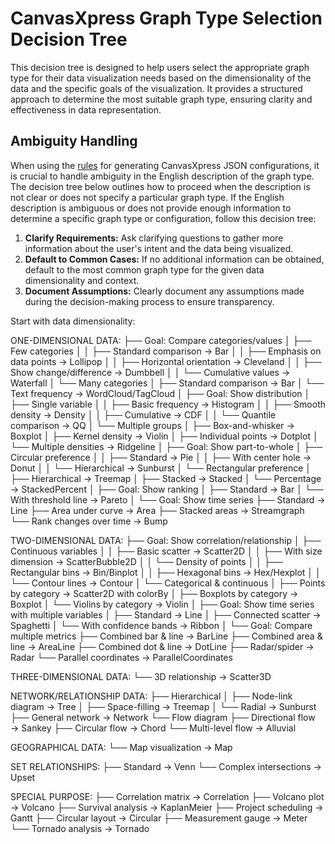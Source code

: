 # CanvasXpress Graph Type Selection Decision Tree

This decision tree is designed to help users select the appropriate graph type for their data visualization needs based on the dimensionality of the data and the specific goals of the visualization. It provides a structured approach to determine the most suitable graph type, ensuring clarity and effectiveness in data representation.

## Ambiguity Handling
When using the [rules](RULES.md) for generating CanvasXpress JSON configurations, it is crucial to handle ambiguity in the English description of the graph type. The decision tree below outlines how to proceed when the description is not clear or does not specify a particular graph type.
If the English description is ambiguous or does not provide enough information to determine a specific graph type or configuration, follow this decision tree:

1. **Clarify Requirements:** Ask clarifying questions to gather more information about the user's intent and the data being visualized.
2. **Default to Common Cases:** If no additional information can be obtained, default to the most common graph type for the given data dimensionality and context.
3. **Document Assumptions:** Clearly document any assumptions made during the decision-making process to ensure transparency.

Start with data dimensionality:

ONE-DIMENSIONAL DATA:
├── Goal: Compare categories/values
│   ├── Few categories
│   │   ├── Standard comparison → Bar
│   │   ├── Emphasis on data points → Lollipop
│   │   ├── Horizontal orientation → Cleveland
│   │   ├── Show change/difference → Dumbbell
│   │   └── Cumulative values → Waterfall
│   └── Many categories
│       ├── Standard comparison → Bar
│       └── Text frequency → WordCloud/TagCloud
│
├── Goal: Show distribution
│   ├── Single variable
│   │   ├── Basic frequency → Histogram
│   │   ├── Smooth density → Density
│   │   ├── Cumulative → CDF
│   │   └── Quantile comparison → QQ
│   └── Multiple groups
│       ├── Box-and-whisker → Boxplot
│       ├── Kernel density → Violin
│       ├── Individual points → Dotplot
│       └── Multiple densities → Ridgeline
│
├── Goal: Show part-to-whole
│   ├── Circular preference
│   │   ├── Standard → Pie
│   │   ├── With center hole → Donut
│   │   └── Hierarchical → Sunburst
│   └── Rectangular preference
│       ├── Hierarchical → Treemap
│       ├── Stacked → Stacked
│       └── Percentage → StackedPercent
│
├── Goal: Show ranking
│   ├── Standard → Bar
│   └── With threshold line → Pareto
│
└── Goal: Show time series
    ├── Standard → Line
    ├── Area under curve → Area
    ├── Stacked areas → Streamgraph
    └── Rank changes over time → Bump

TWO-DIMENSIONAL DATA:
├── Goal: Show correlation/relationship
│   ├── Continuous variables
│   │   ├── Basic scatter → Scatter2D
│   │   ├── With size dimension → ScatterBubble2D
│   │   └── Density of points
│   │       ├── Rectangular bins → Bin/Binplot
│   │       ├── Hexagonal bins → Hex/Hexplot
│   │       └── Contour lines → Contour
│   └── Categorical & continuous
│       ├── Points by category → Scatter2D with colorBy
│       ├── Boxplots by category → Boxplot
│       └── Violins by category → Violin
│
├── Goal: Show time series with multiple variables
│   ├── Standard → Line
│   ├── Connected scatter → Spaghetti
│   └── With confidence bands → Ribbon
│
└── Goal: Compare multiple metrics
    ├── Combined bar & line → BarLine
    ├── Combined area & line → AreaLine
    ├── Combined dot & line → DotLine
    ├── Radar/spider → Radar
    └── Parallel coordinates → ParallelCoordinates

THREE-DIMENSIONAL DATA:
└── 3D relationship → Scatter3D

NETWORK/RELATIONSHIP DATA:
├── Hierarchical
│   ├── Node-link diagram → Tree
│   ├── Space-filling → Treemap
│   └── Radial → Sunburst
├── General network → Network
└── Flow diagram
    ├── Directional flow → Sankey
    ├── Circular flow → Chord
    └── Multi-level flow → Alluvial

GEOGRAPHICAL DATA:
└── Map visualization → Map

SET RELATIONSHIPS:
├── Standard → Venn
└── Complex intersections → Upset

SPECIAL PURPOSE:
├── Correlation matrix → Correlation
├── Volcano plot → Volcano
├── Survival analysis → KaplanMeier
├── Project scheduling → Gantt
├── Circular layout → Circular
├── Measurement gauge → Meter
└── Tornado analysis → Tornado
